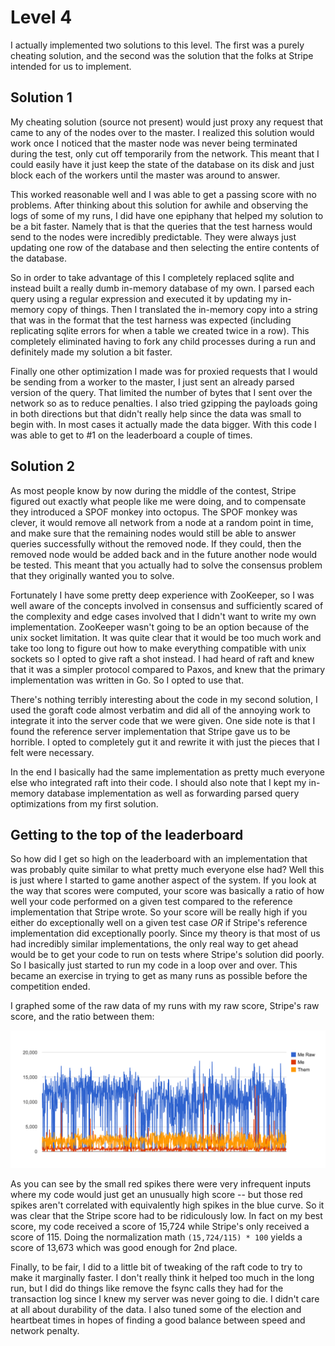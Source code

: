 # Level 4

I actually implemented two solutions to this level.  The first was a purely
cheating solution, and the second was the solution that the folks at Stripe 
intended for us to implement.

## Solution 1

My cheating solution (source not present) would just proxy any request that
came to any of the nodes over to the master.  I realized this solution would
work once I noticed that the master node was never being terminated during
the test, only cut off temporarily from the network.  This meant that I could
easily have it just keep the state of the database on its disk and just block
each of the workers until the master was around to answer.

This worked reasonable well and I was able to get a passing score with no
problems.  After thinking about this solution for awhile and observing the
logs of some of my runs, I did have one epiphany that helped my solution to be
a bit faster.  Namely that is that the queries that the test harness would send
to the nodes were incredibly predictable.  They were always just updating one
row of the database and then selecting the entire contents of the database.

So in order to take advantage of this I completely replaced sqlite and instead
built a really dumb in-memory database of my own.  I parsed each query using a
regular expression and executed it by updating my in-memory copy of things.
Then I translated the in-memory copy into a string that was in the format that
the test harness was expected (including replicating sqlite errors for when a
table we created twice in a row).  This completely eliminated having to fork any
child processes during a run and definitely made my solution a bit faster.  

Finally one other optimization I made was for proxied requests that I would be
sending from a worker to the master, I just sent an already parsed version of
the query.  That limited the number of bytes that I sent over the network so as
to reduce penalties.  I also tried gzipping the payloads going in both
directions but that didn't really help since the data was small to begin with.
In most cases it actually made the data bigger.  With this code I was able to 
get to #1 on the leaderboard a couple of times.

## Solution 2

As most people know by now during the middle of the contest, Stripe figured out
exactly what people like me were doing, and to compensate they introduced a
SPOF monkey into octopus.  The SPOF monkey was clever, it would remove all
network from a node at a random point in time, and make sure that the 
remaining nodes would still be able to answer queries successfully without the
removed node.  If they could, then the removed node would be added back and in
the future another node would be tested.  This meant that you actually had to
solve the consensus problem that they originally wanted you to solve.

Fortunately I have some pretty deep experience with ZooKeeper, so I was well
aware of the concepts involved in consensus and sufficiently scared of the
complexity and edge cases involved that I didn't want to write my own 
implementation.  ZooKeeper wasn't going to be an option because of the unix
socket limitation.  It was quite clear that it would be too much work and take
too long to figure out how to make everything compatible with unix sockets so
I opted to give raft a shot instead.  I had heard of raft and knew that it was
a simpler protocol compared to Paxos, and knew that the primary implementation
was written in Go.  So I opted to use that.

There's nothing terribly interesting about the code in my second solution, I
used the goraft code almost verbatim and did all of the annoying work to 
integrate it into the server code that we were given.  One side note is that I
found the reference server implementation that Stripe gave us to be horrible.  I
opted to completely gut it and rewrite it with just the pieces that I felt were
necessary.

In the end I basically had the same implementation as pretty much everyone else
who integrated raft into their code.  I should also note that I kept my 
in-memory database implementation as well as forwarding parsed query 
optimizations from my first solution.

## Getting to the top of the leaderboard

So how did I get so high on the leaderboard with an implementation that was
probably quite similar to what pretty much everyone else had?  Well this is
just where I started to game another aspect of the system.  If you look at the
way that scores were computed, your score was basically a ratio of how well your
code performed on a given test compared to the reference implementation that
Stripe wrote.  So your score will be really high if you either do exceptionally
well on a given test case *OR* if Stripe's reference implementation did 
exceptionally poorly.  Since my theory is that most of us had incredibly similar
implementations, the only real way to get ahead would be to get your code to
run on tests where Stripe's solution did poorly.  So I basically just started to
run my code in a loop over and over.  This became an exercise in trying to get
as many runs as possible before the competition ended.

I graphed some of the raw data of my runs with my raw score, Stripe's raw score,
and the ratio between them:

![Scores](scores.png)

As you can see by the small red spikes there were very infrequent inputs where
my code would just get an unusually high score -- but those red spikes aren't
correlated with equivalently high spikes in the blue curve.  So it was clear
that the Stripe score had to be ridiculously low.  In fact on my best score, my
code received a score of 15,724 while Stripe's only received a score of 115.
Doing the normalization math `(15,724/115) * 100` yields a score of 13,673 which
was good enough for 2nd place.

Finally, to be fair, I did to a little bit of tweaking of the raft code to try
to make it marginally faster.  I don't really think it helped too much in the
long run, but I did do things like remove the fsync calls they had for the
transaction log since I knew my server was never going to die.  I didn't care 
at all about durability of the data.  I also tuned some of the election and
heartbeat times in hopes of finding a good balance between speed and network
penalty.
